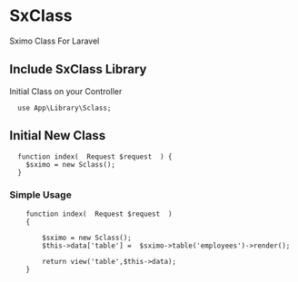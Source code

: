 # SxClass
Sximo Class For Laravel

## Include SxClass Library

Initial Class on your Controller

```
  use App\Library\Sclass;
```
## Initial New Class
```
  function index(  Request $request  ) {
    $sximo = new Sclass();
  }  
```

### Simple Usage
```
	function index(  Request $request  )
	{

		$sximo = new Sclass();
		$this->data['table'] =  $sximo->table('employees')->render();

		return view('table',$this->data);
	}
```  

